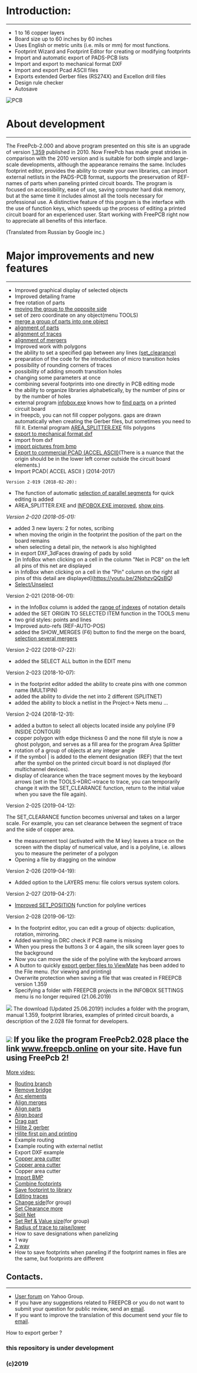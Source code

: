 # Introduction:
------------------------------------
* 1 to 16 copper layers
* Board size up to 60 inches by 60 inches
* Uses English or metric units (i.e. mils or mm) for most functions.
* Footprint Wizard and Footprint Editor for creating or modifying footprints
* Import and automatic export of PADS-PCB lists
* Import and export to mechanical format DXF
* Import and export Pcad ASCII files
* Exports extended Gerber files (RS274X) and Excellon drill files
* Design rule checker
* Autosave

![PCB](https://raw.githubusercontent.com/Duxah/FreePCB/master/pictures/img2.png)

# About development
------------------------------------
The FreePcb-2.000 and above program presented on this site is an upgrade of version [1.359](www.freepcb.com) published in 2010. Now FreePcb has made great strides in comparison with the 2010 version and is suitable for both simple and large-scale developments, although the appearance remains the same. Includes footprint editor, provides the ability to create your own libraries, can import external netlists in the PADS-PCB format, supports the preservation of REF-names of parts when paneling printed circuit boards. The program is focused on accessibility, ease of use, saving computer hard disk memory, but at the same time it includes almost all the tools necessary for professional use. A distinctive feature of this program is the interface with the use of function keys, which speeds up the process of editing a printed circuit board for an experienced user. Start working with FreePCB right now to appreciate all benefits of this interface. 

(Translated from Russian by Google inc.)

# Major improvements and new features
----------------------------------------
* Improved graphical display of selected objects
* Improved detailing frame
* free rotation of parts
* [moving the group to the opposite side](https://youtu.be/WTI2HnneCzk)
* set of zero coordinate on any object(menu TOOLS)
* [merge a group of parts into one object](https://youtu.be/ef0Bef-Ql0M)
* [alignment of parts](https://youtu.be/5YJZ7ADQruM)
* [alignment of traces](https://youtu.be/Sb_mCNirUw4)
* [alignment of mergers](https://youtu.be/dCAhdzjO4l8)
* Improved work with polygons
* the ability to set a specified gap between any lines [(set_clearance)](https://youtu.be/Z1GgYGOtFfU)
* preparation of the code for the introduction of micro transition holes
* possibility of rounding corners of traces
* possibility of adding smooth transition holes
* changing some parameters at once
* combining several footprints into one directly in PCB editing mode
* the ability to organize libraries alphabetically, by the number of pins or by the number of holes
* external program [infobox.exe](https://youtu.be/I0mb6RNXuqo) knows how to [find parts](https://youtu.be/8IQnL1ws65g) on a printed circuit board
* in freepcb, you can not fill copper polygons. gaps are drawn automatically when creating the Gerber files, but sometimes you need to fill it. External program [AREA_SPLITTER.EXE](https://youtu.be/2jqGSPgFSpU) fills polygons
* [export to mechanical format dxf](https://youtu.be/5NpD_ZXCbkI)
* import from dxf
* [import pictures from bmp](https://youtu.be/WMQjF043Kko)
* [Export to commercial PCAD (ACCEL ASCII)](https://youtu.be/G5TM_Og5mOk)(There is a nuance that the origin should be in the lower left corner outside the circuit board elements.)
* Import PCAD( ACCEL ASCII )
(2014-2017)

`Version 2-019 (2018-02-20):`

* The function of automatic [selection of parallel segments](https://youtu.be/5JjDa58_ABA) for quick editing is added 
* AREA_SPLITTER.EXE and [INFOBOX.EXE improved](https://youtu.be/ItGi7xaLnlY), [show pins](https://youtu.be/_XKBCJiFBmQ).

*Version 2-020 (2018-05-01):*

* added 3 new layers:  2 for notes, scribing
* when moving the origin in the footprint the position of the part on the board remains
* when selecting a detail pin, the network is also highlighted
* in export DXF_3dFaces drawing of pads by solid
* [in InfoBox when clicking on a cell in the column "Net in PCB" on the left all pins of this net are displayed
* in InfoBox when clicking on a cell in the "Pin" column on the right all pins of this detail are displayed](https://youtu.be/2NqhzvQQsBQ)
* [Select/Unselect](https://youtu.be/4FUoShPmiI8)

Version 2-021 (2018-06-01):

* in the InfoBox column is added the [range of indexes](https://youtu.be/9mD0dIe6yyk) of notation details
* added the SET ORIGIN TO SELECTED ITEM function in the TOOLS menu
* two grid styles: points and lines
* Improved auto-refs (REF-AUTO-POS)
* added the SHOW_MERGES (F6) button to find the merge on the board, [selection several mergers](https://youtu.be/z-ttbtUvRCA)

Version 2-022 (2018-07-22):
 
* added the SELECT ALL button in the EDIT menu

Version 2-023 (2018-10-07):

* in the footprint editor added the ability to create pins with one common name (MULTIPIN)
* added the ability to divide the net into 2 different (SPLITNET)
* added the ability to block a netlist in the Project-> Nets menu ...

Version 2-024 (2018-12-31):

* added a button to select all objects located inside any polyline (F9 INSIDE CONTOUR)
* copper polygon with edge thickness 0 and the none fill style is now a ghost polygon, and serves as a fill area for the program Area Splitter
* rotation of a group of objects at any integer angle
* if the symbol | is added to the element designation (REF) that the text after the symbol on the printed circuit board is not displayed (for multichannel devices).
* display of clearance when the trace segment moves by the keyboard arrows (set in the TOOLS->DRC->trace to trace, you can temporarily change it with the SET_CLEARANCE function, return to the initial value when you save the file again).

Version 2-025 (2019-04-12):

The SET_CLEARANCE function becomes universal and takes on a larger scale. For example, you can set clearance between the segment of trace and the side of copper area.
* the measurement tool (activated with the M key) leaves a trace on the screen with the display of numerical value, and is a polyline, i.e. allows you to measure the perimeter of a polygon
* Opening a file by dragging on the window

Version 2-026 (2019-04-19):

* Added option to the LAYERS menu: file colors versus system colors.

Version 2-027 (2019-04-27):

* [Improved SET_POSITION](https://youtu.be/7WguD56Wu3U) function for polyline vertices 

Version 2-028 (2019-06-12):

* In the footprint editor, you can edit a group of objects: duplication, rotation, mirroring.
* Added warning in DRC check if PCB name is missing
* When you press the buttons 3 or 4 again, the silk screen layer goes to the background
* Now you can move the side of the polyline with the keyboard arrows
* A button to quickly [export gerber files to ViewMate](https://youtu.be/ZzjedfBTwvc) has been added to the File menu. (for viewing and printing)
* Overwrite protection when saving a file that was created in FREEPCB version 1.359
* Specifying a folder with FREEPCB projects in the INFOBOX SETTINGS menu is no longer required (21.06.2019)

![](https://raw.githubusercontent.com/Duxah/FreePCB/master/pictures/cloud-down.png) The download (Updated 25.06.2019!) includes a folder with the program, manual 1.359, footprint libraries, examples of printed circuit boards, a description of the 2.028 file format for developers.
	
![](https://raw.githubusercontent.com/Duxah/FreePCB/master/pictures/По%20рукам.png) If you like the program FreePcb2.028 place the link www.freepcb.online on your site. Have fun using FreePcb 2!
------------------------------------------------------------
[More video:](https://www.youtube.com/watch?v=BqJPxMCFzyc&list=UUAfxUv-ywajGqFkucOYEtbw)
* [Routing branch](https://youtu.be/FPJLVRgZ5So)
* [Remove bridge](https://youtu.be/aCoLDw9o3DA)
* [Arc elements](https://youtu.be/Rl8hyAXn1Lk)
* [Align merges](https://youtu.be/dCAhdzjO4l8)
* [Align parts](https://youtu.be/5YJZ7ADQruM)
* [Align board](https://youtu.be/2pZpUzymLcc)
* [Drag part](https://youtu.be/36UT71BUEm0)
* [Hilite 2 gerber](https://youtu.be/2q5XgN500uE)
* [Hilite first pin and printing](https://youtu.be/gYQWfOK9_QI)
* Example routing
* Example routing with external netlist
* Export DXF example
* [Copper area cutter](https://youtu.be/rhsPvqH7rdo)
* [Copper area cutter](https://youtu.be/DLLKXDGEXuA)
* Copper area cutter
* [Import BMP](https://youtu.be/WMQjF043Kko)
* [Combine footprints](https://youtu.be/4xpSpHkO-iM)
* [Save footprint to library](https://youtu.be/SL4raX00w2g)
* [Editing traces](https://youtu.be/CZk4pxCQKaQ)
* [Change side](https://youtu.be/WTI2HnneCzk)(for group)
* [Set Clearance more](https://youtu.be/f3_C0MA4M1Q)
* [Split Net](https://youtu.be/gE-gt-o9I4Y)
* [Set Ref & Value size](https://youtu.be/HjpzUJ0DZh0)(for group)
* [Radius of trace to raise/lower](https://youtu.be/BqJPxMCFzyc)
* How to save designations when panelizing
* 1  way
* [2 way](https://youtu.be/YiW7-XE1Sa0)
* How to save footprints when paneling if the footprint names in files are the same, but footprints are different

## Contacts.
-----------
* [User forum](https://groups.yahoo.com/neo/groups/FreePCB/info) on Yahoo Group. 
* If you have any suggestions related to FREEPCB or you do not want to submit your question for public review, send an [email](mailto:freepcb.development@gmail.com).
* If you want to improve the translation of this document send your file to [email](mailto:freepcb.development@gmail.com).


How to export gerber ?
### this repository is under development 
### (c)2019
